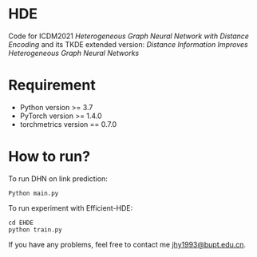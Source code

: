 # HDE

Code for ICDM2021 *Heterogeneous Graph Neural Network with Distance Encoding* and its TKDE extended version: *Distance Information Improves Heterogeneous Graph Neural Networks*

# Requirement

- Python version >= 3.7
- PyTorch version >= 1.4.0
- torchmetrics version == 0.7.0


# How to run?

To run DHN on link prediction:

``Python main.py``

To run experiment with Efficient-HDE:

```
cd EHDE
python train.py
```


If you have any problems, feel free to contact me jhy1993@bupt.edu.cn.
